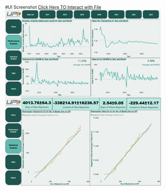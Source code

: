 #UI Screenshot
[Click Here TO Interact with File](https://app.powerbi.com/view?r=eyJrIjoiM2E3NjU1ZGUtYmZiNi00MmY3LTlhYmMtOTI5MmFiNzBmNGNmIiwidCI6ImRmODY3OWNkLWE4MGUtNDVkOC05OWFjLWM4M2VkN2ZmOTVhMCJ9)
![project screenshot](https://raw.githubusercontent.com/KeshavChopra99/-Descriptive_and_Predictive_Analysis_of_UPI/main/Screenshots/screenshot%20002.png)
![project screenshot](https://raw.githubusercontent.com/KeshavChopra99/-Descriptive_and_Predictive_Analysis_of_UPI/main/Screenshots/screenshot%20003.png)